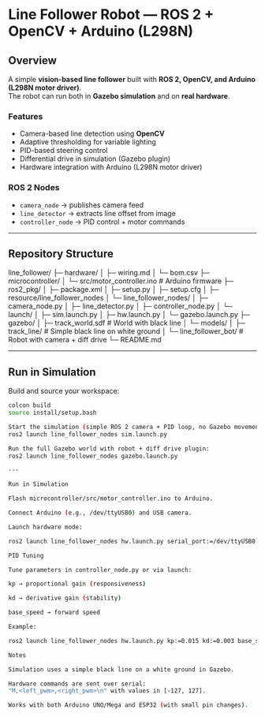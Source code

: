 # Line Follower Robot — ROS 2 + OpenCV + Arduino (L298N)

## Overview
A simple **vision-based line follower** built with **ROS 2, OpenCV, and Arduino (L298N motor driver)**.  
The robot can run both in **Gazebo simulation** and on **real hardware**.

### Features
- Camera-based line detection using **OpenCV**
- Adaptive thresholding for variable lighting
- PID-based steering control
- Differential drive in simulation (Gazebo plugin)
- Hardware integration with Arduino (L298N motor driver)

### ROS 2 Nodes
- `camera_node` → publishes camera feed  
- `line_detector` → extracts line offset from image  
- `controller_node` → PID control + motor commands  

---

## Repository Structure
line_follower/
├─ hardware/
│ ├─ wiring.md
│ └─ bom.csv
├─ microcontroller/
│ └─ src/motor_controller.ino # Arduino firmware
├─ ros2_pkg/
│ ├─ package.xml
│ ├─ setup.py
│ ├─ setup.cfg
│ ├─ resource/line_follower_nodes
│ └─ line_follower_nodes/
│ ├─ camera_node.py
│ ├─ line_detector.py
│ ├─ controller_node.py
│ └─ launch/
│ ├─ sim.launch.py
│ ├─ hw.launch.py
│ └─ gazebo.launch.py
├─ gazebo/
│ ├─ track_world.sdf # World with black line
│ └─ models/
│ ├─ track_line/ # Simple black line on white ground
│ └─ line_follower_bot/ # Robot with camera + diff drive
└─ README.md

---

## Run in Simulation
Build and source your workspace:
```bash
colcon build
source install/setup.bash

Start the simulation (simple ROS 2 camera + PID loop, no Gazebo movement):
ros2 launch line_follower_nodes sim.launch.py

Run the full Gazebo world with robot + diff drive plugin:
ros2 launch line_follower_nodes gazebo.launch.py

---

Run in Simulation

Flash microcontroller/src/motor_controller.ino to Arduino.

Connect Arduino (e.g., /dev/ttyUSB0) and USB camera.

Launch hardware mode:

ros2 launch line_follower_nodes hw.launch.py serial_port:=/dev/ttyUSB0 camera_index:=0

PID Tuning

Tune parameters in controller_node.py or via launch:

kp → proportional gain (responsiveness)

kd → derivative gain (stability)

base_speed → forward speed

Example:

ros2 launch line_follower_nodes hw.launch.py kp:=0.015 kd:=0.003 base_speed:=90

Notes

Simulation uses a simple black line on a white ground in Gazebo.

Hardware commands are sent over serial:
"M,<left_pwm>,<right_pwm>\n" with values in [-127, 127].

Works with both Arduino UNO/Mega and ESP32 (with small pin changes).